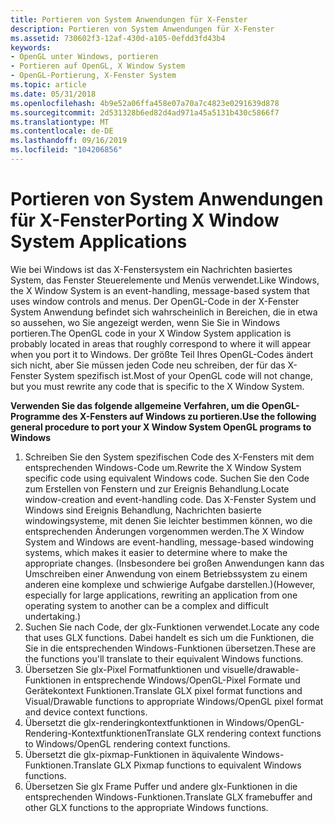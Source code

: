 ```yaml
---
title: Portieren von System Anwendungen für X-Fenster
description: Portieren von System Anwendungen für X-Fenster
ms.assetid: 730602f3-12af-430d-a105-0efdd3fd43b4
keywords:
- OpenGL unter Windows, portieren
- Portieren auf OpenGL, X Window System
- OpenGL-Portierung, X-Fenster System
ms.topic: article
ms.date: 05/31/2018
ms.openlocfilehash: 4b9e52a06ffa458e07a70a7c4823e0291639d878
ms.sourcegitcommit: 2d531328b6ed82d4ad971a45a5131b430c5866f7
ms.translationtype: MT
ms.contentlocale: de-DE
ms.lasthandoff: 09/16/2019
ms.locfileid: "104206856"
---
```

# <a name="porting-x-window-system-applications"></a><span data-ttu-id="9a163-106">Portieren von System Anwendungen für X-Fenster</span><span class="sxs-lookup"><span data-stu-id="9a163-106">Porting X Window System Applications</span></span>

<span data-ttu-id="9a163-107">Wie bei Windows ist das X-Fenstersystem ein Nachrichten basiertes System, das Fenster Steuerelemente und Menüs verwendet.</span><span class="sxs-lookup"><span data-stu-id="9a163-107">Like Windows, the X Window System is an event-handling, message-based system that uses window controls and menus.</span></span> <span data-ttu-id="9a163-108">Der OpenGL-Code in der X-Fenster System Anwendung befindet sich wahrscheinlich in Bereichen, die in etwa so aussehen, wo Sie angezeigt werden, wenn Sie Sie in Windows portieren.</span><span class="sxs-lookup"><span data-stu-id="9a163-108">The OpenGL code in your X Window System application is probably located in areas that roughly correspond to where it will appear when you port it to Windows.</span></span> <span data-ttu-id="9a163-109">Der größte Teil Ihres OpenGL-Codes ändert sich nicht, aber Sie müssen jeden Code neu schreiben, der für das X-Fenster System spezifisch ist.</span><span class="sxs-lookup"><span data-stu-id="9a163-109">Most of your OpenGL code will not change, but you must rewrite any code that is specific to the X Window System.</span></span>

<span data-ttu-id="9a163-110">**Verwenden Sie das folgende allgemeine Verfahren, um die OpenGL-Programme des X-Fensters auf Windows zu portieren.**</span><span class="sxs-lookup"><span data-stu-id="9a163-110">**Use the following general procedure to port your X Window System OpenGL programs to Windows**</span></span>

1.  <span data-ttu-id="9a163-111">Schreiben Sie den System spezifischen Code des X-Fensters mit dem entsprechenden Windows-Code um.</span><span class="sxs-lookup"><span data-stu-id="9a163-111">Rewrite the X Window System specific code using equivalent Windows code.</span></span> <span data-ttu-id="9a163-112">Suchen Sie den Code zum Erstellen von Fenstern und zur Ereignis Behandlung.</span><span class="sxs-lookup"><span data-stu-id="9a163-112">Locate window-creation and event-handling code.</span></span> <span data-ttu-id="9a163-113">Das X-Fenster System und Windows sind Ereignis Behandlung, Nachrichten basierte windowingsysteme, mit denen Sie leichter bestimmen können, wo die entsprechenden Änderungen vorgenommen werden.</span><span class="sxs-lookup"><span data-stu-id="9a163-113">The X Window System and Windows are event-handling, message-based windowing systems, which makes it easier to determine where to make the appropriate changes.</span></span> <span data-ttu-id="9a163-114">(Insbesondere bei großen Anwendungen kann das Umschreiben einer Anwendung von einem Betriebssystem zu einem anderen eine komplexe und schwierige Aufgabe darstellen.)</span><span class="sxs-lookup"><span data-stu-id="9a163-114">(However, especially for large applications, rewriting an application from one operating system to another can be a complex and difficult undertaking.)</span></span>
2.  <span data-ttu-id="9a163-115">Suchen Sie nach Code, der glx-Funktionen verwendet.</span><span class="sxs-lookup"><span data-stu-id="9a163-115">Locate any code that uses GLX functions.</span></span> <span data-ttu-id="9a163-116">Dabei handelt es sich um die Funktionen, die Sie in die entsprechenden Windows-Funktionen übersetzen.</span><span class="sxs-lookup"><span data-stu-id="9a163-116">These are the functions you'll translate to their equivalent Windows functions.</span></span>
3.  <span data-ttu-id="9a163-117">Übersetzen Sie glx-Pixel Formatfunktionen und visuelle/drawable-Funktionen in entsprechende Windows/OpenGL-Pixel Formate und Gerätekontext Funktionen.</span><span class="sxs-lookup"><span data-stu-id="9a163-117">Translate GLX pixel format functions and Visual/Drawable functions to appropriate Windows/OpenGL pixel format and device context functions.</span></span>
4.  <span data-ttu-id="9a163-118">Übersetzt die glx-renderingkontextfunktionen in Windows/OpenGL-Rendering-Kontextfunktionen</span><span class="sxs-lookup"><span data-stu-id="9a163-118">Translate GLX rendering context functions to Windows/OpenGL rendering context functions.</span></span>
5.  <span data-ttu-id="9a163-119">Übersetzt die glx-pixmap-Funktionen in äquivalente Windows-Funktionen.</span><span class="sxs-lookup"><span data-stu-id="9a163-119">Translate GLX Pixmap functions to equivalent Windows functions.</span></span>
6.  <span data-ttu-id="9a163-120">Übersetzen Sie glx Frame Puffer und andere glx-Funktionen in die entsprechenden Windows-Funktionen.</span><span class="sxs-lookup"><span data-stu-id="9a163-120">Translate GLX framebuffer and other GLX functions to the appropriate Windows functions.</span></span>

 

 




